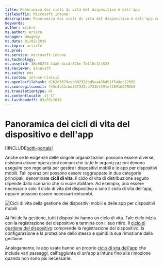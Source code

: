 ```yaml
---
title: Panoramica dei cicli di vita del dispositivo e dell'app
titleSuffix: Microsoft Intune
description: Panoramica dei cicli di vita del dispositivo e dell'app con Microsoft Intune.
keywords: 
author: Erikre
ms.author: erikre
manager: dougeby
ms.date: 01/02/2018
ms.topic: article
ms.prod: 
ms.service: microsoft-intune
ms.technology: 
ms.assetid: 38e08253-14a0-4cc4-87be-7b110c12a523
ms.reviewer: aanavath
ms.suite: ems
ms.custom: intune-classic
ms.openlocfilehash: d262d5679ceb802320bd5aa496d91f549ec12952
ms.sourcegitcommit: 7e5c4d43cbd757342cb731bf691ef3891b0792b5
ms.translationtype: HT
ms.contentlocale: it-IT
ms.lasthandoff: 03/05/2018
---
```

# <a name="overview-of-device-and-app-lifecycles"></a>Panoramica dei cicli di vita del dispositivo e dell'app

[!INCLUDE[both-portals](./includes/note-for-both-portals.md)]

Anche se le esigenze delle singole organizzazioni possono essere diverse, esistono alcune operazioni comuni che tutte le organizzazioni devono eseguire con regolarità per gestire i dispositivi mobili e le app per dispositivi mobili. Tali operazioni possono essere raggruppate in due categorie principali, denominate **cicli di vita**. Il ciclo di vita di distribuzione seguito dipende dallo scenario che si vuole abilitare. Ad esempio, può essere necessario solo il ciclo di vita del dispositivo o solo il ciclo di vita dell'app, oppure possono essere necessari entrambi.

![Cicli di vita della gestione dei dispositivi mobili e delle app per dispositivi mobili](./media/device-app-lifecycle.png)

Ai fini della gestione, tutti i dispositivi hanno un ciclo di vita. Tale ciclo inizia con la registrazione del dispositivo e termina con il suo ritiro. Il [ciclo di gestione del dispositivo](device-lifecycle.md) comprende la registrazione del dispositivo, la configurazione e la protezione dello stesso e quindi la sua rimozione dalla gestione.

Analogamente, le app usate hanno un proprio [ciclo di vita dell'app](app-lifecycle.md) che include vari passaggi, dall'aggiunta di un'app a Intune fino alla rimozione quando non sono più necessarie.
